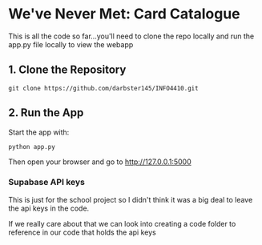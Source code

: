 

  <h1>We've Never Met: Card Catalogue</h1>
  <p>This is all the code so far...you'll need to clone the repo locally and run the app.py file locally to view the webapp</p>

  <h2>1. Clone the Repository</h2>
  <pre><code>git clone https://github.com/darbster145/INFO4410.git</code></pre>

  <h2>2. Run the App</h2>
  <p>Start the app with:</p>
  <pre><code>python app.py</code></pre>
  <p>Then open your browser and go to <a href="http://127.0.0.1:5000" target="_blank">http://127.0.0.1:5000</a></p>

  <h3>Supabase API keys</h3>
  <p>This is just for the school project so I didn't think it was a big deal to leave the api keys in the code.</p>
  <p>If we really care about that we can look into creating a code folder to reference in our code that holds the api keys</p>

